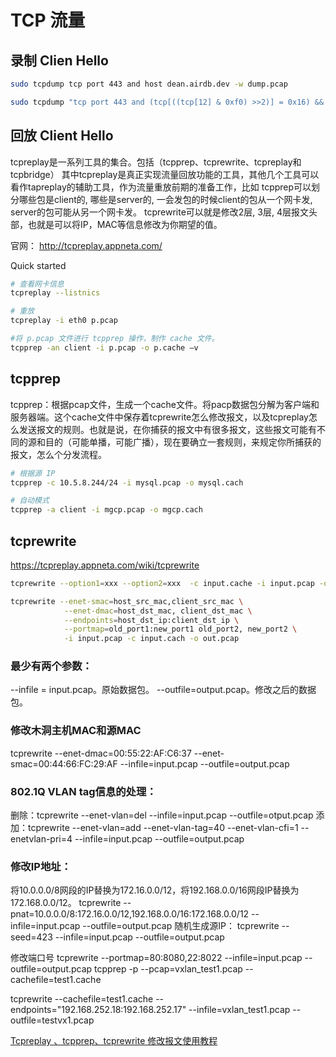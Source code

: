 # TCP 流量

## 录制 Clien Hello

```bash
sudo tcpdump tcp port 443 and host dean.airdb.dev -w dump.pcap

sudo tcpdump "tcp port 443 and (tcp[((tcp[12] & 0xf0) >>2)] = 0x16) && (tcp[((tcp[12] & 0xf0) >>2)+5] = 0x01)" -w client-hello.pcap
```

## 回放 Client Hello

tcpreplay是一系列工具的集合。包括（tcpprep、tcprewrite、tcpreplay和tcpbridge）
其中tcpreplay是真正实现流量回放功能的工具，其他几个工具可以看作tapreplay的辅助工具，作为流量重放前期的准备工作，比如
tcpprep可以划分哪些包是client的, 哪些是server的, 一会发包的时候client的包从一个网卡发, server的包可能从另一个网卡发。
tcprewrite可以就是修改2层, 3层, 4层报文头部，也就是可以将IP，MAC等信息修改为你期望的值。

官网： http://tcpreplay.appneta.com/

Quick started

```bash
# 查看网卡信息
tcpreplay --listnics 

# 重放
tcpreplay -i eth0 p.pcap

#将 p.pcap 文件进行 tcpprep 操作，制作 cache 文件。
tcpprep -an client -i p.pcap -o p.cache –v
```


## tcpprep

tcpprep：根据pcap文件，生成一个cache文件。将pacp数据包分解为客户端和服务器端。这个cache文件中保存着tcprewrite怎么修改报文，以及tcpreplay怎么发送报文的规则。也就是说，在你捕获的报文中有很多报文，这些报文可能有不同的源和目的（可能单播，可能广播），现在要确立一套规则，来规定你所捕获的报文，怎么个分发流程。

```bash
# 根据源 IP
tcpprep -c 10.5.8.244/24 -i mysql.pcap -o mysql.cach

# 自动模式
tcpprep -a client -i mgcp.pcap -o mgcp.cach
```

## tcprewrite

https://tcpreplay.appneta.com/wiki/tcprewrite

```bash
tcprewrite --option1=xxx --option2=xxx  -c input.cache -i input.pcap -o out.pcap

tcprewrite --enet-smac=host_src_mac,client_src_mac \
            --enet-dmac=host_dst_mac, client_dst_mac \
            --endpoints=host_dst_ip:client_dst_ip \
            --portmap=old_port1:new_port1 old_port2, new_port2 \
            -i input.pcap -c input.cach -o out.pcap
```

### 最少有两个参数：
--infile = input.pcap。原始数据包。
--outfile=output.pcap。修改之后的数据包。

### 修改木洞主机MAC和源MAC
tcprewrite --enet-dmac=00:55:22:AF:C6:37 --enet-smac=00:44:66:FC:29:AF  --infile=input.pcap --outfile=output.pcap

### 802.1Q VLAN tag信息的处理：
删除：tcprewrite --enet-vlan=del --infile=input.pcap --outfile=otput.pcap
添加：tcprewrite --enet-vlan=add --enet-vlan-tag=40 --enet-vlan-cfi=1 --enetvlan-pri=4 --infile=input.pcap --outfile=output.pcap

### 修改IP地址：

将10.0.0.0/8网段的IP替换为172.16.0.0/12，将192.168.0.0/16网段IP替换为172.168.0.0/12。
tcprewrite --pnat=10.0.0.0/8:172.16.0.0/12,192.168.0.0/16:172.168.0.0/12 --infile=input.pcap --outfile=output.pcap
随机生成源IP：
tcprewrite --seed=423 --infile=input.pcap --outfile=output.pcap

修改端口号
tcprewrite --portmap=80:8080,22:8022 --infile=input.pcap --outfile=output.pcap
tcpprep -p --pcap=vxlan_test1.pcap --cachefile=test1.cache

tcprewrite --cachefile=test1.cache --endpoints="192.168.252.18:192.168.252.17" --infile=vxlan_test1.pcap --outfile=testvx1.pcap


[Tcpreplay 、tcpprep、tcprewrite 修改报文使用教程](https://blog.csdn.net/abcdu1/article/details/121126129)